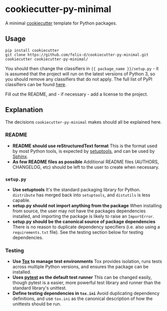cookiecutter-py-minimal
==============================

A minimal [cookiecutter](https://github.com/felix-d/cookiecutter-py-minimal) template for Python packages.

Usage
-----

    pip install cookiecutter
    git clone https://github.com/felix-d/cookiecutter-py-minimal.git
    cookiecutter cookiecutter-py-minimal/

You should then change the classifiers in `{{ package_name }}/setup.py` - it is assumed that the project will run on the latest versions of Python 3, so you should remove any classifiers that do not apply. The full list of PyPI classifiers can be found [here](https://pypi.python.org/pypi?:action=list_classifiers).

Fill out the README, and - if necessary - add a license to the project.

Explanation
-----------

The decisions `cookiecutter-py-minimal` makes should all be explained here.

### README

* **README should use reStructuredText format**
  This is the format used by most Python tools, is expected by [setuptools](http://pythonhosted.org/setuptools/), and can be used by [Sphinx](http://sphinx-doc.org/).
* **As few README files as possible**
  Additional README files (AUTHORS, CHANGELOG, etc) should be left to the user to create when necessary.

### `setup.py`

* **Use setuptools**
  It's the standard packaging library for Python. `distribute` has merged back into `setuptools`, and `distutils` is less capable.
* **setup.py should not import anything from the package**
  When installing from source, the user may not have the packages dependencies installed, and importing the package is likely to raise an `ImportError`.
* **setup.py should be the canonical source of package dependencies**
  There is no reason to duplicate dependency specifiers (i.e. also using a `requirements.txt` file). See the testing section below for testing dependencies.

### Testing

* **Use [Tox](http://testrun.org/tox/latest/) to manage test environments**
  Tox provides isolation, runs tests across multiple Python versions, and ensures the package can be installed.
* **Uses [pytest](http://pytest.org/latest/) as the default test runner**
  This can be changed easily, though pytest is a easier, more powerful test library and runner than the standard library's unittest.
* **Define testing dependencies in `tox.ini`**
  Avoid duplicating dependency definitions, and use `tox.ini` as the canonical description of how the unittests should be run.
